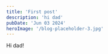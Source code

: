 ```yaml
---
title: 'First post'
description: 'hi dad'
pubDate: 'Jun 03 2024'
heroImage: '/blog-placeholder-3.jpg'
---
```


Hi dad!
